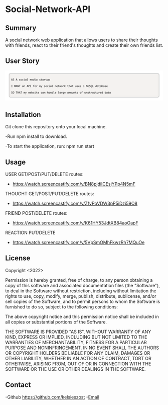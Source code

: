 # Social-Network-API

## Summary
A social network web application that allows users to share their thoughts with friends, react to their friend's thoughts and create their own friends list. 

## User Story
<img src = "./Assets/Images/user.png">

## Installation
Git clone this repository onto your local machine.

-Run npm install to download.

-To start the application, run: npm run start 

## Usage
USER GET/POST/PUT/DELETE routes:
- https://watch.screencastify.com/v/BN8pjdiICEsjYPp4N5mF 


THOUGHT GET/POST/PUT/DELETE routes:
- https://watch.screencastify.com/v/ZfvPoVDW3pP5iDzi59O8 


FRIEND POST/DELETE routes:
- https://watch.screencastify.com/v/K61HY53JdtXB84aoOapF 

REACTION PUT/DELETE
- https://watch.screencastify.com/v/5VpSmOMhFkwzRh7MQuOe 

## License

Copyright <2022> <Kelsie Szost>

Permission is hereby granted, free of charge, to any person obtaining a copy of this software and associated documentation files (the "Software"), to deal in the Software without restriction, including without limitation the rights to use, copy, modify, merge, publish, distribute, sublicense, and/or sell copies of the Software, and to permit persons to whom the Software is furnished to do so, subject to the following conditions:

The above copyright notice and this permission notice shall be included in all copies or substantial portions of the Software.

THE SOFTWARE IS PROVIDED "AS IS", WITHOUT WARRANTY OF ANY KIND, EXPRESS OR IMPLIED, INCLUDING BUT NOT LIMITED TO THE WARRANTIES OF MERCHANTABILITY, FITNESS FOR A PARTICULAR PURPOSE AND NONINFRINGEMENT. IN NO EVENT SHALL THE AUTHORS OR COPYRIGHT HOLDERS BE LIABLE FOR ANY CLAIM, DAMAGES OR OTHER LIABILITY, WHETHER IN AN ACTION OF CONTRACT, TORT OR OTHERWISE, ARISING FROM, OUT OF OR IN CONNECTION WITH THE SOFTWARE OR THE USE OR OTHER DEALINGS IN THE SOFTWARE.

## Contact
-Github https://github.com/kelsieszost
-[Email](mailto:owner@kelsieszost.design)